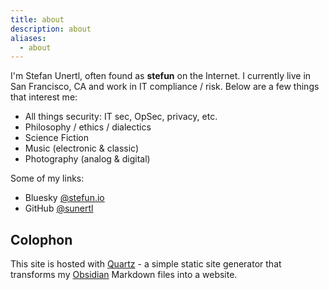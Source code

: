 ```yaml
---
title: about
description: about
aliases:
  - about
---
```

I'm Stefan Unertl, often found as **stefun** on the Internet. I currently live in San Francisco, CA and work in IT compliance / risk. Below are a few things that interest me:

- All things security: IT sec, OpSec, privacy, etc.
- Philosophy / ethics / dialectics
- Science Fiction
- Music (electronic & classic)
- Photography (analog & digital)

Some of my links:

- Bluesky [@stefun.io](https://bsky.app/profile/stefun.io)
- GitHub [@sunertl](https://github.com/sunertl)

## Colophon

This site is hosted with [Quartz](https://quartz.jzhao.xyz/) - a simple static site generator that transforms my [Obsidian](https://obsidian.md/) Markdown files into a website.